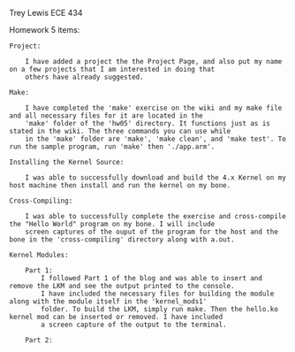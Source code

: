 Trey Lewis      ECE 434

Homework 5 items:

	Project:

		I have added a project the the Project Page, and also put my name on a few projects that I am interested in doing that
		others have already suggested.

	Make:

		I have completed the 'make' exercise on the wiki and my make file and all necessary files for it are located in the
		'make' folder of the 'hw05' directory. It functions just as is stated in the wiki. The three commands you can use while
		in the 'make' folder are 'make', 'make clean', and 'make test'. To run the sample program, run 'make' then './app.arm'.

	Installing the Kernel Source:

		I was able to successfully download and build the 4.x Kernel on my host machine then install and run the kernel on my bone.

	Cross-Compiling:

		I was able to successfully complete the exercise and cross-compile the "Hello World" program on my bone. I will include
		screen captures of the ouput of the program for the host and the bone in the 'cross-compiling' directory along with a.out.

	Kernel Modules:

		Part 1:
			I followed Part 1 of the blog and was able to insert and remove the LKM and see the output printed to the console.
			I have included the necessary files for building the module along with the module itself in the 'kernel_mods1' 
			folder. To build the LKM, simply run make. Then the hello.ko kernel mod can be inserted or removed. I have included
			a screen capture of the output to the terminal.

		Part 2:
			
